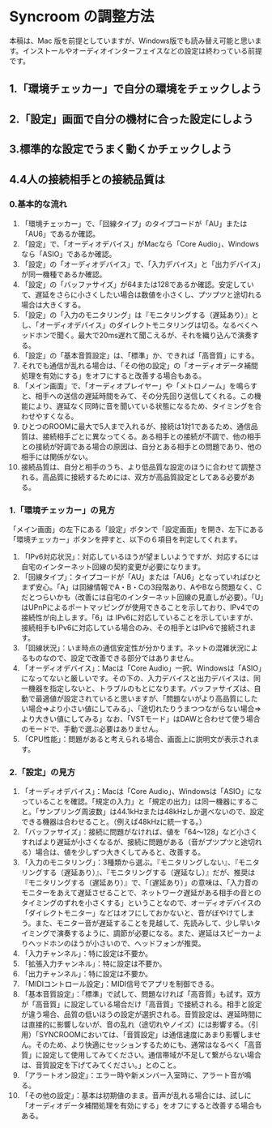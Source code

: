 # Syncroom の調整方法
本稿は、Mac 版を前提としていますが、Windows版でも読み替え可能と思います。インストールやオーディオインターフェイスなどの設定は終わっている前提です。  

## 1.「環境チェッカー」で自分の環境をチェックしよう
## 2.「設定」画面で自分の機材に合った設定にしよう
## 3.標準的な設定でうまく動くかチェックしよう
## 4.4人の接続相手との接続品質は

### 0.基本的な流れ
1. 「環境チェッカー」で、「回線タイプ」のタイプコードが「AU」または「AU6」であるか確認。
2. 「設定」で、「オーディオデバイス」がMacなら「Core Audio」、Windowsなら「ASIO」であるか確認。
3. 「設定」の「オーディオデバイス」で、「入力デバイス」と「出力デバイス」が同一機種であるか確認。
4. 「設定」の「バッファサイズ」が64または128であるか確認。安定していて、遅延をさらに小さくしたい場合は数値を小さくし、プツプツと途切れる場合は大きくする。
5. 「設定」の「入力のモニタリング」は『モニタリングする（遅延あり）』とし、「オーディオデバイス」のダイレクトモニタリングは切る。なるべくヘッドホンで聞く。最大で20ms遅れて聞こえるが、それを織り込んで演奏する。
6. 「設定」の「基本音質設定」は、「標準」か、できれば「高音質」にする。
7. それでも通信が乱れる場合は、「その他の設定」の「オーディオデータ補間処理を有効にする」をオフにすると改善する場合もある。
8. 「メイン画面」で、「オーディオプレイヤー」や「メトロノーム」を鳴らすと、相手への送信の遅延時間をみて、その分先回り送信してくれる。この機能により、遅延なく同時に音を聞いている状態になるため、タイミングを合わせやすくなる。
9. ひとつのROOMに最大で5人まで入れるが、接続は1対1であるため、通信品質は、接続相手ごとに異なってくる。ある相手との接続が不調で、他の相手との接続が好調である場合の原因は、自分とある相手との問題であり、他の相手には関係がない。
10. 接続品質は、自分と相手のうち、より低品質な設定のほうに合わせて調整される。高品質に接続するためには、双方が高品質設定としてある必要がある。


### 1.「環境チェッカー」の見方
「メイン画面」の左下にある「設定」ボタンで「設定画面」を開き、左下にある「環境チェッカー」ボタンを押すと、以下の６項目を判定してくれます。
1. 「IPv6対応状況」：対応しているほうが望ましいようですが、対応するには自宅のインターネット回線の契約変更が必要になります。
2. 「回線タイプ」：タイプコードが「AU」または「AU6」となっていればひとまず安心。「A」は回線情報でA・B・Cの3段階あり、AやBなら問題なく、Cだとつらいかも（改善には自宅のインターネット回線の見直しが必要）。「U」はUPnPによるポートマッピングが使用できることを示しており、IPv4での接続性が向上します。「6」は IPv6に対応していることを示していますが、接続相手もIPv6に対応している場合のみ、その相手とはIPv6で接続されます。
3. 「回線状況」：いま時点の通信安定性が分かります。ネットの混雑状況によるものなので、設定で改善できる部分ではありません。
4. 「オーディオデバイス」：Macは「Core Audio」一択、Windowsは「ASIO」になってないと厳しいです。その下の、入力デバイスと出力デバイスは、同一機器を指定しないと、トラブルのもとになります。バッファサイズは、自動で最適値が設定されていると思いますが、「問題ないがより高品質にしたい場合⇒より小さい値にしてみる」、「途切れたりうまつつながらない場合⇒より大きい値にしてみる」なお、「VSTモード」はDAWと合わせて使う場合のモードで、手動で選ぶ必要はありません。
5. 「CPU性能」：問題があると考えられる場合、画面上に説明文が表示されます。

### 2.「設定」の見方
1. 「オーディオデバイス」：Macは「Core Audio」、Windowsは「ASIO」になっていることを確認。「規定の入力」と「規定の出力」は同一機器にすること。「サンプリング周波数」は44.1kHzまたは48kHzしか選べないので、設定できる機器は合わせること。（例えば48kHzに統一する。）
2. 「バッファサイズ」：接続に問題がなければ、値を「64～128」など小さくすればより遅延が小さくなるが、接続に問題がある（音がプツプツと途切れる）場合は、値を少しずつ大きくしてみると、改善する。
3. 「入力のモニタリング」：3種類から選ぶ。『モニタリングしない』、『モニタリングする（遅延あり）』、『モニタリングする（遅延なし）』だが、推奨は『モニタリングする（遅延あり）』で、「（遅延あり）」の意味は、「入力音のモニターをあえて遅延させることで、ネットワーク遅延がある相手の音とのタイミングのずれを小さくする」ということなので、オーディオデバイスの「ダイレクトモニター」などはオフにしておかないと、音がぼやけてしまう。また、モニター音が遅延することを見越して、先読みして、少し早いタイミングで演奏するように、調節が必要になる。また、遅延はスピーカーよりヘッドホンのほうが小さいので、ヘッドフォンが推奨。
4. 「入力チャンネル」：特に設定は不要か。
5. 「拡張入力チャンネル」：特に設定は不要か。
6. 「出力チャンネル」：特に設定は不要か。
7. 「MIDIコントロール設定」：MIDI信号でアプリを制御できる。
8. 「基本音質設定」：「標準」で試して、問題なければ「高音質」も試す。双方が「高音質」に設定している場合だけ「高音質」で接続される。相手と設定が違う場合、品質の低いほうの設定が選択される。音質設定は、遅延時間には直接的に影響しないが、音の乱れ（途切れやノイズ）には影響する。（引用）「SYNCROOMにおいては、「音質設定」は通信速度にあまり影響しません。そのため、より快適にセッションするためにも、通常はなるべく「高音質」に設定して使用してみてください。通信帯域が不足して繋がらない場合は、音質設定を下げてみてください。」とのこと。
9. 「アラートオン設定」：エラー時や新メンバー入室時に、アラート音が鳴る。
10. 「その他の設定」：基本は初期値のまま。音声が乱れる場合には、試しに「オーディオデータ補間処理を有効にする」をオフにすると改善する場合もある。